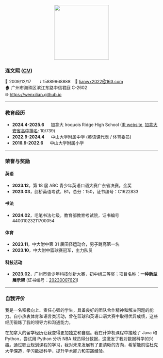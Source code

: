 

<center>

<img style="width: 180px" src="https://fig-lianxh.oss-cn-shenzhen.aliyuncs.com/lianwenxi-2025-circle.png">

</center>

### 连文熙 ([CV](https://wenxilian.github.io/CV.pdf))

🎉 2009/12/17 &ensp;&emsp;
📞 15889968888 &ensp; 📧 lianwx2022@163.com &ensp;    
🏠 广州市海珠区滨江东路中信君庭 C-2602    
🌐 <https://wenxilian.github.io>  
  
---

### 教育经历

- **2024.4-2025.6** &emsp; 加拿大 Iroquois Ridge High School ([IR website](https://irs.hdsb.ca/), [加拿大安省高中排名](https://en.wikipedia.org/wiki/Iroquois_Ridge_High_School): 10/739)
- **2022.9-2024.4** &emsp; 中山大学附属中学 (英语课代表 / 体育委员)
- **2016.9-2022.6** &emsp; 中山大学附属小学

---

### 荣誉与奖励

#### 英语
- **2023.12**，第 18 届 ABC 青少年英语口语大赛广东省决赛，金奖
- **2023.03**，剑桥英语考试，B1，总分：150，证书编号：C1622833

#### 书法
- **2024.02**，毛笔书法七级，教育部教育考试院，证书编号 44001023211700054

#### 体育
- **2023.11**，中大附中第 31 届田径运动会，男子跳高第一名
- **2023.10**，中大附中篮球赛冠军，主力队员

#### 科技活动
- **2023.02**，广州市青少年科技创新大赛，初中组三等奖；项目名称：**一种新型展示架** (证书编号：[20230007621](http://kpg.gzdjg.edu.cn/zs/p/dayin?m=print))

---

### 自我评价

我是一名积极向上、责任心强的学生，具备良好的团队合作精神和解决问题的能力。自小热衷体育和语言类活动，曾在篮球和英语口语大赛中取得优异成绩，这些经历锻炼了我的领导力和沟通能力。

在加拿大的留学经历让我变得更加独立和自信。我在计算机课程中接触了 Java 和 Python，尝试用 Python 分析 NBA 球员得分数据，这激发了我对数据科学的兴趣。通过职业规划课程的学习，我对未来发展有了更清晰的方向，希望能前往杜克大学深造，学习数据科学，提升学术能力和实践经验。
